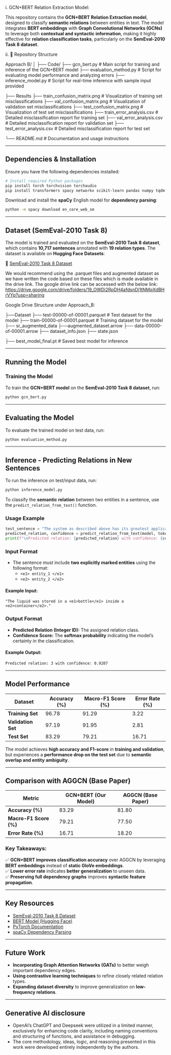 i. GCN+BERT Relation Extraction Model:

This repository contains the **GCN+BERT Relation Extraction model**, designed to classify **semantic relations** between entities in text. The model integrates **BERT embeddings** with **Graph Convolutional Networks (GCNs)** to leverage both **contextual and syntactic information**, making it highly effective for **relation classification tasks**, particularly on the **SemEval-2010 Task 8 dataset**.


ii. 📂 Repository Structure


Approach B/
│
├── Code/
    ├── gcn_bert.py             # Main script for training and inference of the GCN+BERT model
    ├── evaluation_method.py    # Script for evaluating model performance and analyzing errors
    ├── inference_model.py      # Script for real-time inference with sample input provided

├── Results
    ├── train_confusion_matrix.png  # Visualization of training set misclassifications
    ├── val_confusion_matrix.png    # Visualization of validation set misclassifications
    ├── test_confusion_matrix.png   # Visualization of test set misclassifications
    ├── train_error_analysis.csv    # Detailed misclassification report for training set
    ├── val_error_analysis.csv      # Detailed misclassification report for validation set
    ├── test_error_analysis.csv     # Detailed misclassification report for test set

└── README.md               # Documentation and usage instructions


---

## **Dependencies & Installation**

Ensure you have the following dependencies installed:

```bash
# Install required Python packages
pip install torch torchvision torchaudio
pip install transformers spacy networkx scikit-learn pandas numpy tqdm matplotlib
```

Download and install the **spaCy** English model for **dependency parsing**:

```bash
python -m spacy download en_core_web_sm
```

---

## **Dataset (SemEval-2010 Task 8)**

The model is trained and evaluated on the **SemEval-2010 Task 8 dataset**, which contains **10,717 sentences** annotated with **19 relation types**. The dataset is available on **Hugging Face Datasets**:

🔗 [SemEval-2010 Task 8 Dataset](https://huggingface.co/datasets/SemEvalWorkshop/sem_eval_2010_task_8)

We would recommend using the .parquet files and augmented dataset as we have written the code based on these files which is  made available in the drive link.
The google drive link can be accessed with the below link:
https://drive.google.com/drive/folders/19_OWDi2RpDH4afdsnDj1tNMqXdBHrVYp?usp=sharing

Google Drive Structure under Approach_B:

├──Dataset
    ├── test-00000-of-00001.parquet   # Test dataset for the model
    ├── train-00000-of-00001.parquet  # Training dataset for the model
├── sr_augmented_data
    ├──augmented_dataset.arrow
        ├── data-00000-of-00001.arrow
        ├── dataset_info.json
        ├── state.json

├── best_model_final.pt         # Saved best model for inference

---

## **Running the Model**

### **Training the Model**

To train the **GCN+BERT model** on the **SemEval-2010 Task 8 dataset**, run:

```bash
python gcn_bert.py
```
---

## **Evaluating the Model**

To evaluate the trained model on test data, run:

```bash
python evaluation_method.py
```


---

## **Inference - Predicting Relations in New Sentences**

To run the inference on test/input data, run:

```bash
python inference_model.py
```
To classify the **semantic relation** between two entities in a sentence, use the `predict_relation_from_text()` function.

### **Usage Example**

```python
test_sentence = "The system as described above has its greatest application in an arrayed <e1>configuration</e1> of antenna <e2>elements</e2>."
predicted_relation, confidence = predict_relation_from_text(model, tokenizer, test_sentence, device)
print(f"\nPredicted relation: {predicted_relation} with confidence: {confidence:.4f}")
```

### **Input Format**
- The sentence must include **two explicitly marked entities** using the following format:  
  - `<e1> entity_1 </e1>`  
  - `<e2> entity_2 </e2>`  

#### **Example Input:**
```plaintext
"The liquid was stored in a <e1>bottle</e1> inside a <e2>container</e2>."
```

### **Output Format**
- **Predicted Relation (Integer ID):** The assigned relation class.
- **Confidence Score:** The **softmax probability** indicating the model’s certainty in the classification.

#### **Example Output:**
```bash
Predicted relation: 3 with confidence: 0.9207
```
---

## **Model Performance**

| Dataset         | Accuracy (%) | Macro-F1 Score (%) | Error Rate (%) |
|----------------|-------------|--------------------|----------------|
| **Training Set**   | 96.78       | 91.29              | 3.22           |
| **Validation Set** | 97.19       | 91.95              | 2.81           |
| **Test Set**       | 83.29       | 79.21              | 16.71          |

The model achieves **high accuracy and F1-score** in **training and validation**, but experiences a **performance drop on the test set** due to **semantic overlap and entity ambiguity**.

---

## **Comparison with AGGCN (Base Paper)**

| Metric             | **GCN+BERT (Our Model)** | **AGGCN (Base Paper)** |
|--------------------|------------------------|------------------------|
| **Accuracy (%)**      | 83.29                   | 81.80                   |
| **Macro-F1 Score (%)** | 79.21                   | 77.50                   |
| **Error Rate (%)**     | 16.71                   | 18.20                   |

### **Key Takeaways:**
✅ **GCN+BERT improves classification accuracy** over AGGCN by leveraging **BERT embeddings** instead of **static GloVe embeddings**.  
✅ **Lower error rate** indicates **better generalization** to unseen data.  
✅ **Preserving full dependency graphs** improves **syntactic feature propagation**.

---

## **Key Resources**
- [SemEval-2010 Task 8 Dataset](https://huggingface.co/datasets/SemEvalWorkshop/sem_eval_2010_task_8)
- [BERT Model (Hugging Face)](https://huggingface.co/bert-base-uncased)
- [PyTorch Documentation](https://pytorch.org/docs/)
- [spaCy Dependency Parsing](https://spacy.io/)

---

## **Future Work**
- **Incorporating Graph Attention Networks (GATs)** to better weigh important dependency edges.
- **Using contrastive learning techniques** to refine closely related relation types.
- **Expanding dataset diversity** to improve generalization on **low-frequency relations**.

---

## **Generative AI disclosure**
- OpenAI’s ChatGPT and Deepseek were utilized in a limited manner, exclusively for enhancing code clarity, including naming conventions and structuring of functions, and assistance in debugging. 
- The core methodology, ideas, logic, and reasoning presented in this work were developed entirely independently by the authors.